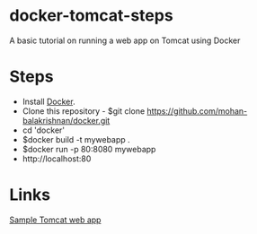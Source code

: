 # docker-tomcat-steps
A basic tutorial on running a web app on Tomcat using Docker

# Steps
* Install [Docker](https://docs.docker.com/install/).
* Clone this repository - $git clone https://github.com/mohan-balakrishnan/docker.git
* cd 'docker'
* $docker build -t mywebapp .
* $docker run -p 80:8080 mywebapp
* http://localhost:80

# Links
[Sample Tomcat web app](https://tomcat.apache.org/tomcat-8.0-doc/appdev/sample/)
